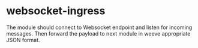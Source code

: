 # websocket-ingress
The module should connect to Websocket endpoint and listen for incoming messages. Then forward the payload to next module in weeve appropriate JSON format.
